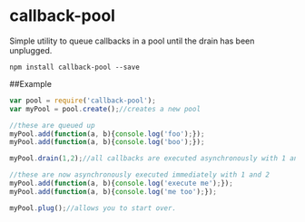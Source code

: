 callback-pool
==========

Simple utility to queue callbacks in a pool until the drain has been unplugged.

`npm install callback-pool --save`

##Example
````javascript
var pool = require('callback-pool');
var myPool = pool.create();//creates a new pool

//these are queued up
myPool.add(function(a, b){console.log('foo');});
myPool.add(function(a, b){console.log('boo');});

myPool.drain(1,2);//all callbacks are executed asynchronously with 1 and 2.

//these are now asynchronously executed immediately with 1 and 2
myPool.add(function(a, b){console.log('execute me');});
myPool.add(function(a, b){console.log('me too');});

myPool.plug();//allows you to start over.
````
